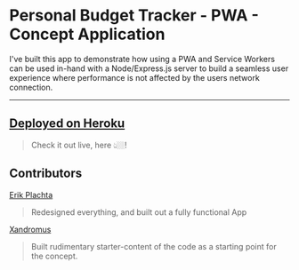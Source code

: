 # Personal Budget Tracker - PWA - Concept Application

I've built this app to demonstrate how using a PWA and Service Workers can be used
in-hand with a Node/Express.js server to build a seamless user experience where
performance is not affected by the users network connection.

---

## [Deployed on Heroku](https://erikplachta-budget-pwa.herokuapp.com/#transaction-details)

> Check it out live, here 👆🏼!

## Contributors

[Erik Plachta](https://www.github.com/erikplachta)
> Redesigned everything, and built out a fully functional App

[Xandromus](https://www.github.com/Xandromus)
> Built rudimentary starter-content of the code as a starting point for the concept.
